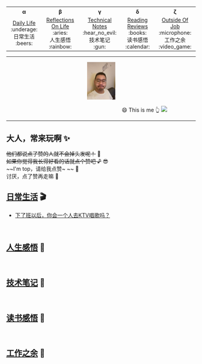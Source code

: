 <!-- 顶部导航 -->
<table align='center'>
  <tr>
    <th>α</th>
    <th>β</th>
    <th>γ</th>
    <th>δ</th>
    <th>ζ</th>
    <!-- <th>η</th>
    <th>θ</th>
    <th>ι</th>
    <th>κ</th>
    <th>λ</th> -->
  </tr>
  <tr align="center">
    <td width="200">
      <a href='#dailylife'>Daily Life</a><br>
      :underage: <div>日常生活</div> :beers: 
    </td>
    <td width="200">
      <a href='#reflectionsonlife'>Reflections On Life</a><br>
      :aries: <div>人生感悟</div> :rainbow: 
    </td>
    <td width="200">
      <a href='#technicalnotes'>Technical Notes</a><br>
      :hear_no_evil: <div>技术笔记</div> :gun:
    </td>
    <td width="200">
      <a href='#readingreviews'>Reading Reviews</a><br>
      :books: <div>读书感悟</div> :calendar:
    </td>
    <td width="200">
      <a href='#outsideofworking'>Outside Of Job</a><br>
      :microphone: <div>工作之余</div> :video_game:
    </td>
  </tr>
</table>


---
<!-- Logo 图片 -->
<div align='center'>
  <img src='./assets/images/avatar.jpg' height='100' />
</div>

&nbsp;&nbsp;&nbsp;&nbsp;&nbsp;&nbsp;&nbsp;&nbsp;&nbsp;&nbsp;&nbsp;&nbsp;&nbsp;&nbsp;&nbsp;&nbsp;&nbsp;&nbsp;&nbsp;&nbsp;&nbsp;&nbsp;&nbsp;&nbsp;&nbsp;&nbsp;&nbsp;&nbsp;&nbsp;&nbsp;&nbsp;&nbsp;&nbsp;&nbsp;&nbsp;&nbsp;&nbsp;&nbsp;&nbsp;&nbsp;&nbsp;&nbsp;&nbsp;&nbsp;&nbsp;&nbsp;&nbsp;&nbsp;&nbsp;&nbsp;&nbsp;&nbsp;&nbsp;&nbsp;&nbsp;&nbsp;&nbsp;&nbsp;&nbsp;&nbsp;&nbsp;&nbsp;&nbsp;&nbsp;&nbsp;&nbsp;&nbsp;&nbsp;&nbsp;&nbsp;&nbsp;&nbsp;&nbsp;&nbsp;&nbsp;&nbsp;&nbsp; :smile: This is me :point_up_2: 
![](https://img.shields.io/badge/Author-TZB-green)

---

## 大人，常来玩啊 :sparkles:
~~他们都说点了赞的人就不会掉头发呢！~~  :speak_no_evil: <br>
~~如果你觉得我长得好看的话就点个赞吧 ♪~~  :sunglasses: <br>
~~I'm top，请给我点赞~ ~~  :punch: <br>
讨厌，点了赞再走嘛 :anger:


<!-- 日常生活 -->
## [日常生活](#dailylife) :clapper:
- [下了班以后，你会一个人去KTV唱歌吗？](./modules/DailyLife/下了班以后，你会一个人去KTV唱歌吗？.md)

<br>

<!-- 人生感悟 -->
## [人生感悟](#reflectionsonlife) :radio_button:


<br>

<!-- 技术笔记 -->
## [技术笔记](#technicalnotes) :notebook_with_decorative_cover:


<br>

<!-- 读书感悟 -->
## [读书感悟](#readingreviews) :bookmark:


<br>

<!-- 工作之余 -->
## [工作之余](#outsideofworking) :musical_score:


<br>
